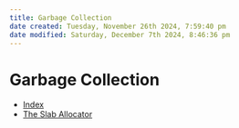 ```yaml
---
title: Garbage Collection
date created: Tuesday, November 26th 2024, 7:59:40 pm
date modified: Saturday, December 7th 2024, 8:46:36 pm
---
```


# Garbage Collection

- [Index](index.md)
- [The Slab Allocator](the-slab-allocator.md)
